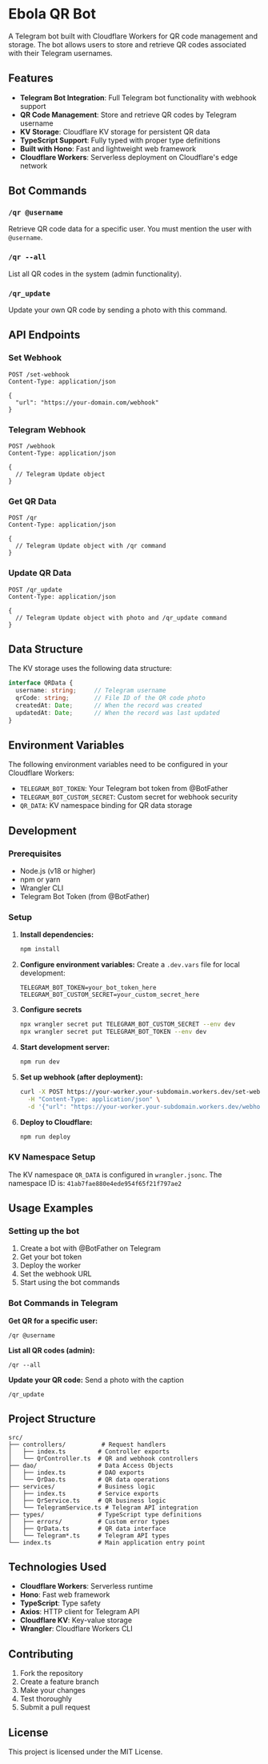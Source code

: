 # Ebola QR Bot

A Telegram bot built with Cloudflare Workers for QR code management and storage. The bot allows users to store and retrieve QR codes associated with their Telegram usernames.

## Features

- **Telegram Bot Integration**: Full Telegram bot functionality with webhook support
- **QR Code Management**: Store and retrieve QR codes by Telegram username
- **KV Storage**: Cloudflare KV storage for persistent QR data
- **TypeScript Support**: Fully typed with proper type definitions
- **Built with Hono**: Fast and lightweight web framework
- **Cloudflare Workers**: Serverless deployment on Cloudflare's edge network

## Bot Commands

### `/qr @username`
Retrieve QR code data for a specific user. You must mention the user with `@username`.

### `/qr --all`
List all QR codes in the system (admin functionality).

### `/qr_update`
Update your own QR code by sending a photo with this command.

## API Endpoints

### Set Webhook
```http
POST /set-webhook
Content-Type: application/json

{
  "url": "https://your-domain.com/webhook"
}
```

### Telegram Webhook
```http
POST /webhook
Content-Type: application/json

{
  // Telegram Update object
}
```

### Get QR Data
```http
POST /qr
Content-Type: application/json

{
  // Telegram Update object with /qr command
}
```

### Update QR Data
```http
POST /qr_update
Content-Type: application/json

{
  // Telegram Update object with photo and /qr_update command
}
```

## Data Structure

The KV storage uses the following data structure:

```typescript
interface QRData {
  username: string;     // Telegram username
  qrCode: string;       // File ID of the QR code photo
  createdAt: Date;      // When the record was created
  updatedAt: Date;      // When the record was last updated
}
```

## Environment Variables

The following environment variables need to be configured in your Cloudflare Workers:

- `TELEGRAM_BOT_TOKEN`: Your Telegram bot token from @BotFather
- `TELEGRAM_BOT_CUSTOM_SECRET`: Custom secret for webhook security
- `QR_DATA`: KV namespace binding for QR data storage

## Development

### Prerequisites
- Node.js (v18 or higher)
- npm or yarn
- Wrangler CLI
- Telegram Bot Token (from @BotFather)

### Setup

1. **Install dependencies:**
   ```bash
   npm install
   ```

2. **Configure environment variables:**
   Create a `.dev.vars` file for local development:
   ```
   TELEGRAM_BOT_TOKEN=your_bot_token_here
   TELEGRAM_BOT_CUSTOM_SECRET=your_custom_secret_here
   ```

3. **Configure secrets**
   ```bash
   npx wrangler secret put TELEGRAM_BOT_CUSTOM_SECRET --env dev
   npx wrangler secret put TELEGRAM_BOT_TOKEN --env dev
   ```

3. **Start development server:**
   ```bash
   npm run dev
   ```

4. **Set up webhook (after deployment):**
   ```bash
   curl -X POST https://your-worker.your-subdomain.workers.dev/set-webhook \
     -H "Content-Type: application/json" \
     -d '{"url": "https://your-worker.your-subdomain.workers.dev/webhook"}'
   ```

5. **Deploy to Cloudflare:**
   ```bash
   npm run deploy
   ```

### KV Namespace Setup

The KV namespace `QR_DATA` is configured in `wrangler.jsonc`. The namespace ID is: `41ab7fae880e4ede954f65f21f797ae2`

## Usage Examples

### Setting up the bot

1. Create a bot with @BotFather on Telegram
2. Get your bot token
3. Deploy the worker
4. Set the webhook URL
5. Start using the bot commands

### Bot Commands in Telegram

**Get QR for a specific user:**
```
/qr @username
```

**List all QR codes (admin):**
```
/qr --all
```

**Update your QR code:**
Send a photo with the caption
```
/qr_update
```

## Project Structure

```
src/
├── controllers/          # Request handlers
│   ├── index.ts         # Controller exports
│   └── QrController.ts  # QR and webhook controllers
├── dao/                 # Data Access Objects
│   ├── index.ts         # DAO exports
│   └── QrDao.ts         # QR data operations
├── services/            # Business logic
│   ├── index.ts         # Service exports
│   ├── QrService.ts     # QR business logic
│   └── TelegramService.ts # Telegram API integration
├── types/               # TypeScript type definitions
│   ├── errors/          # Custom error types
│   ├── QrData.ts        # QR data interface
│   └── Telegram*.ts     # Telegram API types
└── index.ts             # Main application entry point
```

## Technologies Used

- **Cloudflare Workers**: Serverless runtime
- **Hono**: Fast web framework
- **TypeScript**: Type safety
- **Axios**: HTTP client for Telegram API
- **Cloudflare KV**: Key-value storage
- **Wrangler**: Cloudflare Workers CLI

## Contributing

1. Fork the repository
2. Create a feature branch
3. Make your changes
4. Test thoroughly
5. Submit a pull request

## License

This project is licensed under the MIT License.
